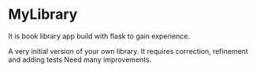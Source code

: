 # MyLibrary
It is book library app build with flask to gain experience.

A very initial version of your own library. It requires correction, refinement and adding tests
Need many improvements.
